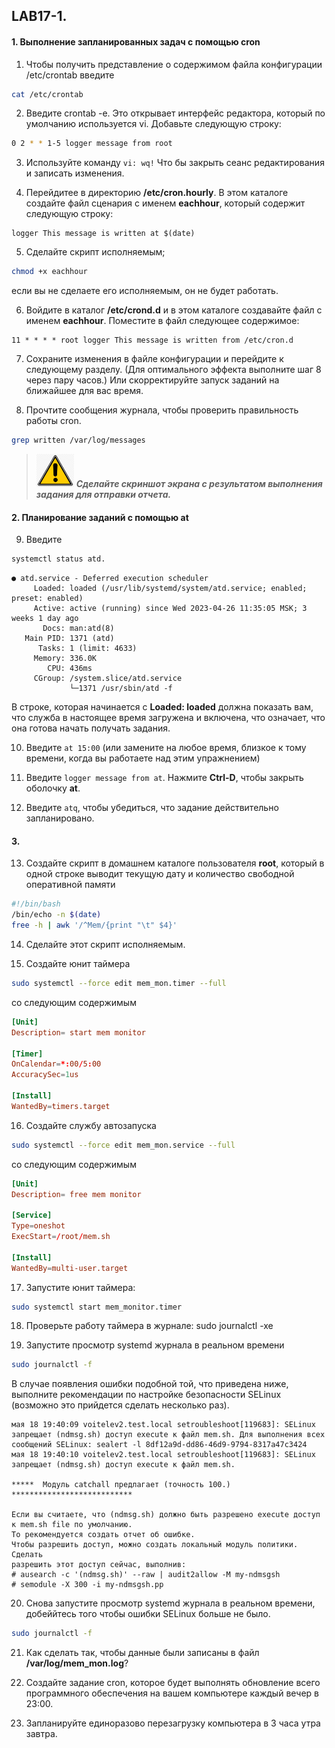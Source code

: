 ## LAB17-1. 

#### 1. Выполнение запланированных задач с помощью cron 

1. Чтобы получить представление о содержимом файла конфигурации /etc/crontab введите
```bash
cat /etc/crontab
```

2. Введите crontab -e. Это открывает интерфейс редактора, который по умолчанию используется vi. Добавьте следующую строку:
```bash
0 2 * * 1-5 logger message from root
```

3. Используйте команду `vi: wq!` Что бы закрыть сеанс редактирования и записать изменения.

4. Перейдитее в директорию **/etc/cron.hourly**. В этом каталоге создайте файл сценария с именем **eachhour**, который содержит следующую строку:
```console
logger This message is written at $(date)
```

5. Сделайте скрипт исполняемым;
```bash
chmod +x eachhour
```
если вы не сделаете его исполняемым, он не будет работать.

6. Войдите в каталог **/etc/crond.d** и в этом каталоге создавайте файл с именем **eachhour**. Поместите в файл следующее содержимое:
```console
11 * * * * root logger This message is written from /etc/cron.d
```

7. Сохраните изменения в файле конфигурации и перейдите к следующему разделу. (Для оптимального эффекта выполните шаг 8 через пару часов.) Или скорректируйте запуск заданий на ближайшее для вас время.

8. Прочтите сообщения журнала, чтобы проверить правильность работы cron.
```bash
grep written /var/log/messages
```
>![Screenshot](../img/scr.png)
***Cделайте скриншот экрана c результатом выполнения задания для отправки отчета.***

#### 2. Планирование заданий с помощью at

9. Введите
```bash
systemctl status atd.
```

```console
● atd.service - Deferred execution scheduler
     Loaded: loaded (/usr/lib/systemd/system/atd.service; enabled; preset: enabled)
     Active: active (running) since Wed 2023-04-26 11:35:05 MSK; 3 weeks 1 day ago
       Docs: man:atd(8)
   Main PID: 1371 (atd)
      Tasks: 1 (limit: 4633)
     Memory: 336.0K
        CPU: 436ms
     CGroup: /system.slice/atd.service
             └─1371 /usr/sbin/atd -f
```
В строке, которая начинается с **Loaded: loaded**  должна показать вам, что служба в настоящее время загружена и включена, что означает, что она готова начать получать задания.

10. Введите `at 15:00` (или замените на любое время, близкое к тому времени, когда вы работаете над этим упражнением)

11. Введите `logger message from at`. Нажмите **Ctrl-D**, чтобы закрыть оболочку **at**.

12. Введите `atq`, чтобы убедиться, что задание действительно запланировано.

#### 3.

13. Создайте скрипт в домашнем каталоге пользователя **root**, который в одной строке выводит текущую дату и количество свободной оперативной памяти
```bash
#!/bin/bash
/bin/echo -n $(date)
free -h | awk '/^Mem/{print "\t" $4}'
```
14. Сделайте этот скрипт исполняемым.

15. Создайте юнит таймера
```bash
sudo systemctl --force edit mem_mon.timer --full
```
со следующим содержимым
```conf
[Unit]
Description= start mem monitor

[Timer]
OnCalendar=*:00/5:00
AccuracySec=1us

[Install]
WantedBy=timers.target
```

16. Создайте службу автозапуска
```bash
sudo systemctl --force edit mem_mon.service --full
```
со следующим содержимым
```conf
[Unit]
Description= free mem monitor

[Service]
Type=oneshot
ExecStart=/root/mem.sh

[Install]
WantedBy=multi-user.target
```

17. Запустите юнит таймера:
```bash
sudo systemctl start mem_monitor.timer
```

18. Проверьте работу таймера в журнале: sudo journalctl -xe

19. Запустите просмотр systemd журнала в реальном времени
```bash
sudo journalctl -f
```
В случае появления ошибки подобной той, что приведена ниже, выполните рекомендации по настройке безопасности SELinux (возможно это прийдется сделать несколько раз).
```console
мая 18 19:40:09 voitelev2.test.local setroubleshoot[119683]: SELinux запрещает (ndmsg.sh) доступ execute к файл mem.sh. Для выполнения всех сообщений SELinux: sealert -l 8df12a9d-dd86-46d9-9794-8317a47c3424
мая 18 19:40:10 voitelev2.test.local setroubleshoot[119683]: SELinux запрещает (ndmsg.sh) доступ execute к файл mem.sh.

*****  Модуль catchall предлагает (точность 100.)  ***************************

Если вы считаете, что (ndmsg.sh) должно быть разрешено execute доступ к mem.sh file по умолчанию.
То рекомендуется создать отчет об ошибке.
Чтобы разрешить доступ, можно создать локальный модуль политики.
Сделать
разрешить этот доступ сейчас, выполнив:
# ausearch -c '(ndmsg.sh)' --raw | audit2allow -M my-ndmsgsh
# semodule -X 300 -i my-ndmsgsh.pp
```

20. Снова запустите просмотр systemd журнала в реальном времени, добеййтесь того чтобы ошибки SELinux больше не было.
```bash
sudo journalctl -f
```

21. Как сделать так, чтобы данные были записаны в файл **/var/log/mem_mon.log**?


13. Создайте задание cron, которое будет выполнять обновление всего программного обеспечения на вашем компьютере каждый вечер в 23:00.

14. Запланируйте единоразово перезагрузку компьютера в 3 часа утра завтра.

